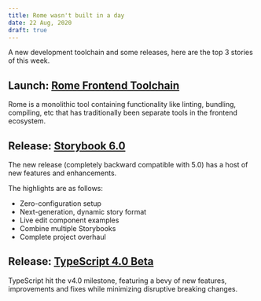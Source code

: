 ```yaml
---
title: Rome wasn't built in a day
date: 22 Aug, 2020
draft: true
---
```


A new development toolchain and some releases, here are the top 3 stories of this week.

## Launch: [Rome Frontend Toolchain](https://romefrontend.dev/)

Rome is a monolithic tool containing functionality like linting, bundling, compiling, etc that has traditionally been separate tools in the frontend ecosystem.

## Release: [Storybook 6.0](https://medium.com/storybookjs/storybook-6-0-1e14a2071000)

The new release (completely backward compatible with 5.0) has a host of new features and enhancements.

The highlights are as follows:

- Zero-configuration setup
- Next-generation, dynamic story format
- Live edit component examples
- Combine multiple Storybooks
- Complete project overhaul

## Release: [TypeScript 4.0 Beta](https://devblogs.microsoft.com/typescript/announcing-typescript-4-0-beta/)

TypeScript hit the v4.0 milestone, featuring a bevy of new features, improvements and fixes while minimizing disruptive breaking changes.

